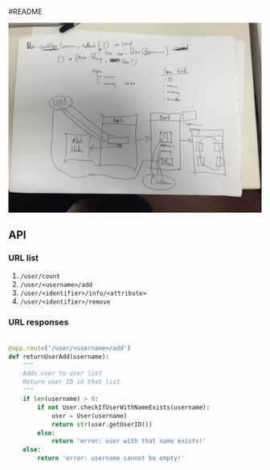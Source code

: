 #README

![First](https://raw.githubusercontent.com/morganwilde/applepoker/master/documentation/doc-one.png)

## API

### URL list

1. `/user/count`
2. `/user/<username>/add`
3. `/user/<identifier>/info/<attribute>`
4. `/user/<identifier>/remove`

### URL responses



```Python

@app.route('/user/<username>/add')
def returnUserAdd(username):
    """
    Adds user to user list
    Return user ID in that list
    """
    if len(username) > 0:
        if not User.checkIfUserWithNameExists(username):
            user = User(username)
            return str(user.getUserID())
        else:
            return 'error: user with that name exists!'
    else:
        return 'error: username cannot be empty!'
```